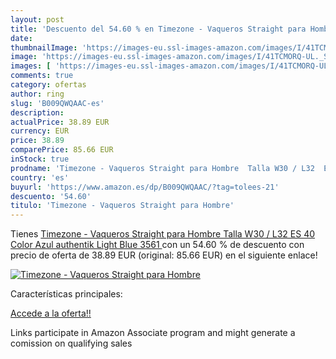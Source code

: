 ```yaml
---
layout: post
title: 'Descuento del 54.60 % en Timezone - Vaqueros Straight para Hombre'
date: 
thumbnailImage: 'https://images-eu.ssl-images-amazon.com/images/I/41TCMORQ-UL._SL200_.jpg'
image: 'https://images-eu.ssl-images-amazon.com/images/I/41TCMORQ-UL._SL200_.jpg'
images: [ 'https://images-eu.ssl-images-amazon.com/images/I/41TCMORQ-UL._SL200_.jpg' ]
comments: true
category: ofertas
author: ring
slug: 'B009QWQAAC-es'
description:
actualPrice: 38.89 EUR
currency: EUR
price: 38.89
comparePrice: 85.66 EUR
inStock: true
prodname: 'Timezone - Vaqueros Straight para Hombre  Talla W30 / L32  ES 40   Color Azul  authentik Light Blue 3561 '
country: 'es'
buyurl: 'https://www.amazon.es/dp/B009QWQAAC/?tag=tolees-21'
descuento: '54.60'
titulo: 'Timezone - Vaqueros Straight para Hombre'
---
```


Tienes [Timezone - Vaqueros Straight para Hombre  Talla W30 / L32  ES 40   Color Azul  authentik Light Blue 3561 ](https://www.amazon.es/dp/B009QWQAAC/?tag=tolees-21) con un 54.60 % de descuento con precio de oferta de 38.89 EUR (original: 85.66 EUR) en el siguiente enlace!

[![Timezone - Vaqueros Straight para Hombre](https://images-eu.ssl-images-amazon.com/images/I/41TCMORQ-UL._SL200_.jpg)](https://www.amazon.es/dp/B009QWQAAC/?tag=tolees-21)

Características principales:


[Accede a la oferta!!](https://www.amazon.es/dp/B009QWQAAC/?tag=tolees-21)

Links participate in Amazon Associate program and might generate a comission on qualifying sales


